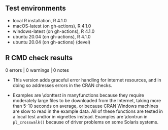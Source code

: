 ## Test environments
* local R installation, R 4.1.0
* macOS-latest (on gh-actions), R 4.1.0
* windows-latest (on gh-actions), R 4.1.0
* ubuntu 20.04 (on gh-actions), R 4.1.0
* ubuntu 20.04 (on gh-actions) (devel)

## R CMD check results

0 errors | 0 warnings | 0 notes

* This version adds graceful error handling for internet resources, and in doing
so addresses errors in the CRAN checks.

* Examples are \donttest in manyfunctions because they require
moderately large files to be downloaded from the Internet, taking more than 5-10
seconds on average, or because CRAN Windows machines are slow to read in the
example data. All of these functions are tested in a local test and/or in
vignettes instead. Examples are \dontrun in `pl_crosswalk()` because of driver
problems on some Solaris systems.

